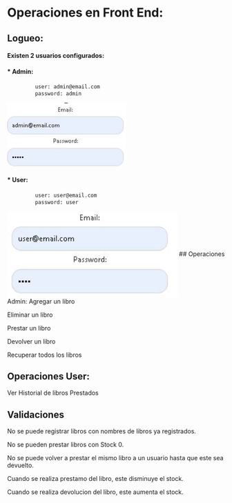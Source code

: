 # Operaciones en Front End:



## Logueo: 
####  Existen 2 usuarios configurados: 
####   * Admin:
             user: admin@email.com
             password: admin
<img align="center" src="https://github.com/GregHowe/LibraryFrontEnd/blob/main/images/loginAdmin.JPG" height="150" />             
             
####   * User:  
             user: user@email.com
             password: user
<img align="center" src="https://github.com/GregHowe/LibraryFrontEnd/blob/main/images/loginUser.JPG" height="200" />                          
## Operaciones Admin:
Agregar un libro


Eliminar un libro


Prestar un libro


Devolver un libro


Recuperar todos los libros


## Operaciones User:
Ver Historial de libros Prestados

## Validaciones
No se puede registrar libros con nombres de libros ya registrados.

No se pueden prestar libros con Stock 0.

No se puede volver a prestar el mismo libro a un usuario hasta que este sea devuelto.

Cuando se realiza prestamo del libro, este disminuye el stock.

Cuando se realiza devolucion del libro, este aumenta el stock.





